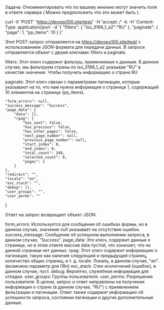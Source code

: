 Задача:
Откомментировать что по вашему мнению могут значить поля в ответе сервера ( Можно предположить что это может быть ):

curl -X 'POST'   'https://devops100.site/test/'   -H 'accept: */*'  -k -H 'Content-Type: application/json'   -d '{
  "filters": {
     "iso_3166_1_a2":"RU"
  },
  "paginate": {
    "page": 1,
    "pp_items": 10
  }
}'

Этот POST-запрос отправляется на https://devops100.site/test/ с использованием JSON-формата для передачи данных. В запросе отправляется объект с двумя ключами: filters и paginate.

filters: Этот ключ содержит фильтры, применяемые к данным. В данном случае, мы фильтруем страны по iso_3166_1_a2 указывая "RU" в качестве значения. Чтобы получить информацию о стране RU

paginate: Этот ключ связан с параметрами пагинации, которые указывают на то, что нам нужна информация о странице 1, содержащей 10 элементов на странице (pp_items).


    "form_errors": null,
    "success_message": "Success",
    "page_data": {
        "data": [],
        "rpag": {
            "has_next": false,
            "has_previous": false,
            "has_other_pages": false,
            "next_page_number": null,
            "previous_page_number": null,
            "start_index": 0,
            "end_index": 0,
            "total_count": 249,
            "selected_count": 0,
            "pages": 1
        }
    },
    "redirect": "",
    "locale": "en",
    "exc_stack": "",
    "debug": [],
    "user_groups": "",
    "user_perms": ""
}

Ответ на запрос возвращает объект JSON:

form_errors: Используется для сообщения об ошибках формы, но в данном случае, значение null указывает на отсутствие ошибок.
success_message: Сообщение об успешном выполнении запроса, в данном случае, "Success".
page_data: Это ключ, содержит данные о странице, но в этом ответе массив data пустой, что означает, что на данной странице нет данных.
rpag: Этот ключ содержит информацию о пагинации, такую как наличие следующей и предыдущей страниц, количество общих страниц, и т. д.
locale: Локаль, в данном случае, "en". (возможно параметр для i18n)
exc_stack: Стек исключений (ошибок), в данном случае, пуст.
debug: Вероятно, служебная информация для отладки.
user_groups: Группы пользователя.
user_perms: Разрешения пользователя.
В целом, запрос и ответ направлены на получение информации о стране (в данном случае, "RU") с применением фильтрации и пагинации. Ответ также содержит информацию об успешности запроса, состоянии пагинации и другие дополнительные данные.
